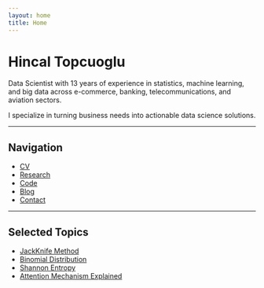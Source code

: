 ```yaml
---
layout: home
title: Home
---
```


# Hincal Topcuoglu

Data Scientist with 13 years of experience in statistics, machine learning, and big data across e-commerce, banking, telecommunications, and aviation sectors.

I specialize in turning business needs into actionable data science solutions.

---

## Navigation

- [CV](cv.html)
- [Research](research.html)
- [Code](code.html)
- [Blog](blog.html)
- [Contact](contact.html)

---

## Selected Topics

- [JackKnife Method](jackknife_method.html)
- [Binomial Distribution](Binomial_Calculation_and_Distribution_Example.html)
- [Shannon Entropy](shannon_entropy.html)
- [Attention Mechanism Explained](attention_mechanism_explained.html)
